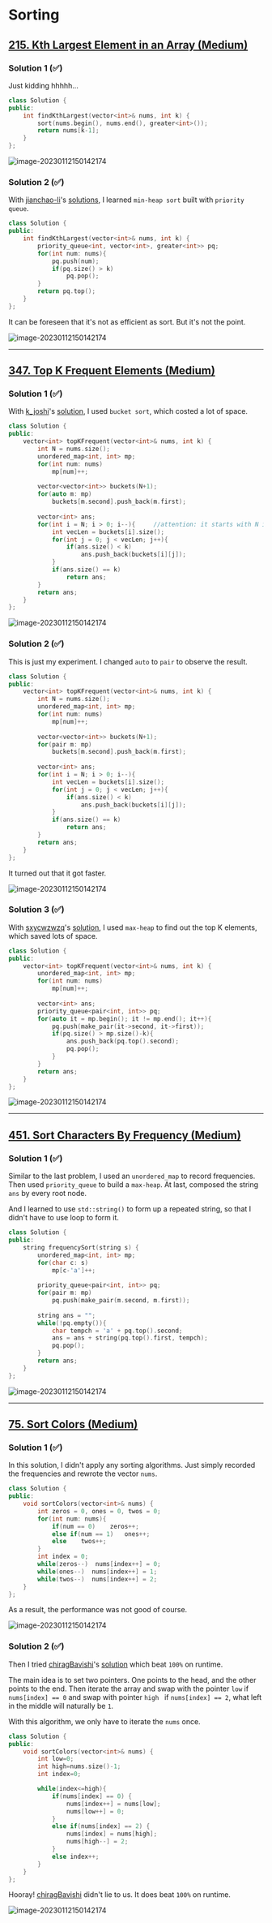 # Sorting

## [215. Kth Largest Element in an Array (Medium)](https://leetcode.com/problems/kth-largest-element-in-an-array/)

### Solution 1 (✅)

Just kidding hhhhh...

```c++
class Solution {
public:
    int findKthLargest(vector<int>& nums, int k) {
        sort(nums.begin(), nums.end(), greater<int>());
        return nums[k-1];
    }
};
```

![image-20230112150142174](Pictures/215-1.png)



### Solution 2 (✅)

With [jianchao-li](https://leetcode.com/jianchao-li/)'s [solutions](https://leetcode.com/problems/kth-largest-element-in-an-array/solutions/60309/c-stl-partition-and-heapsort/), I learned `min-heap sort` built with `priority queue`.

```c++
class Solution {
public:
    int findKthLargest(vector<int>& nums, int k) {
        priority_queue<int, vector<int>, greater<int>> pq;
        for(int num: nums){
            pq.push(num);
            if(pq.size() > k)
                pq.pop();
        }
        return pq.top();
    }
};
```

It can be foreseen that it's not as efficient as sort. But it's not the point.

![image-20230112150142174](Pictures/215-2.png)

----

## [347. Top K Frequent Elements (Medium)](https://leetcode.com/problems/top-k-frequent-elements/)

### Solution 1 (✅)

With [k_joshi](https://leetcode.com/k_joshi/)'s [solution](https://leetcode.com/problems/top-k-frequent-elements/solutions/1927997/easy-and-simple-c-code-bucket-sort-o-n-linear-time-complexity/), I used `bucket sort`, which costed a lot of space.

```c++
class Solution {
public:
    vector<int> topKFrequent(vector<int>& nums, int k) {
        int N = nums.size();
        unordered_map<int, int> mp;
        for(int num: nums)
            mp[num]++;
        
        vector<vector<int>> buckets(N+1);
        for(auto m: mp)
            buckets[m.second].push_back(m.first);
        
        vector<int> ans;
        for(int i = N; i > 0; i--){		//attention: it starts with N instead of N-1
            int vecLen = buckets[i].size();
            for(int j = 0; j < vecLen; j++){
                if(ans.size() < k)
                    ans.push_back(buckets[i][j]);
            }
            if(ans.size() == k)
                return ans;
        }
        return ans;
    }
};
```

![image-20230112150142174](Pictures/347-1.png)



### Solution 2 (✅)

This is just my experiment. I changed `auto` to `pair` to observe the result. 

```c++
class Solution {
public:
    vector<int> topKFrequent(vector<int>& nums, int k) {
        int N = nums.size();
        unordered_map<int, int> mp;
        for(int num: nums)
            mp[num]++;
        
        vector<vector<int>> buckets(N+1);
        for(pair m: mp)
            buckets[m.second].push_back(m.first);
        
        vector<int> ans;
        for(int i = N; i > 0; i--){
            int vecLen = buckets[i].size();
            for(int j = 0; j < vecLen; j++){
                if(ans.size() < k)
                    ans.push_back(buckets[i][j]);
            }
            if(ans.size() == k)
                return ans;
        }
        return ans;
    }
};
```

It turned out that it got faster.

![image-20230112150142174](Pictures/347-2.png)



### Solution 3 (✅)

With [sxycwzwzq](https://leetcode.com/sxycwzwzq/)'s [solution](https://leetcode.com/problems/top-k-frequent-elements/solutions/81624/c-o-n-log-n-k-unordered-map-and-priority-queue-maxheap-solution/), I used `max-heap` to find out the top K elements, which saved lots of space.

```c++
class Solution {
public:
    vector<int> topKFrequent(vector<int>& nums, int k) {
        unordered_map<int, int> mp;
        for(int num: nums)
            mp[num]++;
        
        vector<int> ans;
        priority_queue<pair<int, int>> pq;
        for(auto it = mp.begin(); it != mp.end(); it++){
            pq.push(make_pair(it->second, it->first));
            if(pq.size() > mp.size()-k){
                ans.push_back(pq.top().second);
                pq.pop();
            }
        }
        return ans;
    }
};
```

![image-20230112150142174](Pictures/347-3.png)

----


## [451. Sort Characters By Frequency (Medium)](https://leetcode.com/problems/sort-characters-by-frequency/)

### Solution 1 (✅)

Similar to the last problem, I used an `unordered_map` to record frequencies. Then used `priority_queue` to build a `max-heap`. At last, composed the string `ans` by every root node.

And I learned to use `std::string()` to form up a repeated string, so that I didn't have to use loop to form it.

```c++
class Solution {
public:
    string frequencySort(string s) {
        unordered_map<int, int> mp;
        for(char c: s)
            mp[c-'a']++;
        
        priority_queue<pair<int, int>> pq;
        for(pair m: mp)
            pq.push(make_pair(m.second, m.first));
        
        string ans = "";
        while(!pq.empty()){
            char tempch = 'a' + pq.top().second;
            ans = ans + string(pq.top().first, tempch);
            pq.pop();
        }
        return ans;
    }
};
```

![image-20230112150142174](Pictures/451-1.png)

----



## [75. Sort Colors (Medium)](https://leetcode.com/problems/sort-colors/)

### Solution 1 (✅)

In this solution, I didn't apply any sorting algorithms. Just simply recorded the frequencies and rewrote the vector `nums`.

```c++
class Solution {
public:
    void sortColors(vector<int>& nums) {
        int zeros = 0, ones = 0, twos = 0;
        for(int num: nums){
            if(num == 0)    zeros++;
            else if(num == 1)   ones++;
            else    twos++;
        }
        int index = 0;
        while(zeros--)  nums[index++] = 0;
        while(ones--)  nums[index++] = 1;
        while(twos--)  nums[index++] = 2;
    }
};
```

As a result, the performance was not good of course.

![image-20230112150142174](Pictures/75-1.png)



### Solution 2 (✅)

Then I tried [chiragBavishi](https://leetcode.com/chiragBavishi/)'s [solution](https://leetcode.com/problems/sort-colors/solutions/3040429/c-solution-beat-100/) which beat `100%` on runtime.

The main idea is to set two pointers. One points to the head, and the other points to the end. Then iterate the array and swap with the pointer `low` if `nums[index] == 0` and swap with pointer `high ` if `nums[index] == 2`, what left in the middle will naturally be `1`.

With this algorithm, we only have to iterate the `nums` once.

```c++
class Solution {
public:
    void sortColors(vector<int>& nums) {
        int low=0;
        int high=nums.size()-1;
        int index=0;

        while(index<=high){
            if(nums[index] == 0) {
                nums[index++] = nums[low];
                nums[low++] = 0;
            }
            else if(nums[index] == 2) {
                nums[index] = nums[high];
                nums[high--] = 2;
            }
            else index++;
        }
    }
};
```

Hooray! [chiragBavishi](https://leetcode.com/chiragBavishi/) didn't lie to us. It does beat `100%` on runtime.

![image-20230112150142174](Pictures/75-2.png)